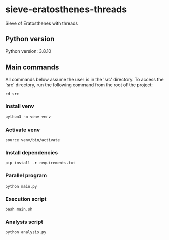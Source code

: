 # sieve-eratosthenes-threads
Sieve of Eratosthenes with threads

## Python version

Python version: 3.8.10

## Main commands

All commands below assume the user is in the 'src' directory. To access the 'src' directory, run the following command from the root of the project:

```
cd src
```

### Install venv

```
python3 -m venv venv
```

### Activate venv

```
source venv/bin/activate
```

### Install dependencies

```
pip install -r requirements.txt
```

### Parallel program

```
python main.py
```

### Execution script

```
bash main.sh
```

### Analysis script

```
python analysis.py
```
